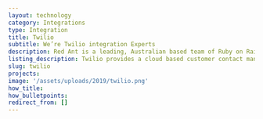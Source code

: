 ```yaml
---
layout: technology
category: Integrations
type: Integration
title: Twilio
subtitle: We’re Twilio integration Experts
description: Red Ant is a leading, Australian based team of Ruby on Rails Developers. We’ve worked with hundreds of companies and startups to integrate their apps with Twilio.
listing_description: Twilio provides a cloud based customer contact management services that can be customised and integrated into your website or app. Twilio allows you to build reliable and scalable marketing and customer service applications that will engage your customers and drive sales.  Twilio provides a range of easy to use services including email, SMS, What’s App and voice calls. We have designed and incorporated Twilio into many of our client’s Platforms with great results.
slug: twilio
projects:
image: '/assets/uploads/2019/twilio.png'
how_title:
how_bulletpoints:
redirect_from: []
---
```

